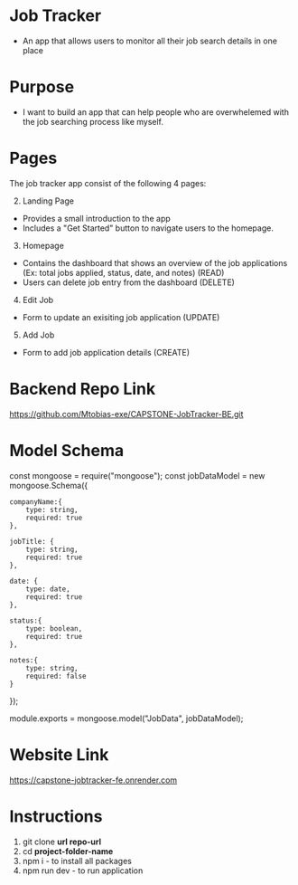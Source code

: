 # Job Tracker

- An app that allows users to monitor all their job search details in one place 

# Purpose 
- I want to build an app that can help people who are overwhelemed with the job searching process like myself.

# Pages
The job tracker app consist of the following 4 pages:

2. Landing Page
- Provides a small introduction to the app
- Includes a "Get Started" button to navigate users to the homepage.

3. Homepage 
- Contains the dashboard that shows an overview of the job applications (Ex: total jobs applied, status, date, and notes) (READ)
- Users can delete job entry from the dashboard (DELETE)

4. Edit Job
- Form to update an exisiting job application (UPDATE)

5. Add Job
- Form to add job application details (CREATE)


# Backend Repo Link
https://github.com/Mtobias-exe/CAPSTONE-JobTracker-BE.git

# Model Schema 

const mongoose = require("mongoose");
const jobDataModel = new mongoose.Schema({
    
    companyName:{
        type: string,
        required: true
    },

    jobTitle: {
        type: string,
        required: true
    },

    date: {
        type: date,
        required: true
    },

    status:{
        type: boolean,
        required: true
    },

    notes:{
        type: string,
        required: false
    }
});

module.exports = mongoose.model("JobData", jobDataModel);

# Website Link
https://capstone-jobtracker-fe.onrender.com

# Instructions 
1. git clone **url repo-url**
2. cd **project-folder-name**
3. npm i - to install all packages
4. npm run dev - to run application



